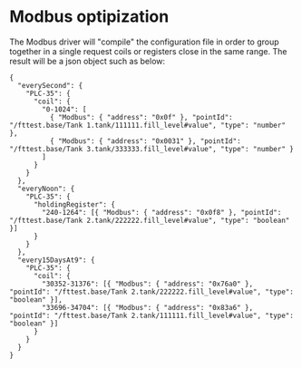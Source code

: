 
# Modbus optipization
The Modbus driver will "compile" the configuration file in order to group together in a single request coils or registers close in the same range. The result will be a json object such as below:
```
{
  "everySecond": {
    "PLC-35": {
      "coil": {
        "0-1024": [
          { "Modbus": { "address": "0x0f" }, "pointId": "/fttest.base/Tank 1.tank/111111.fill_level#value", "type": "number" },
          { "Modbus": { "address": "0x0031" }, "pointId": "/fttest.base/Tank 3.tank/333333.fill_level#value", "type": "number" }
        ]
      }
    }
  },
  "everyNoon": {
    "PLC-35": {
      "holdingRegister": {
        "240-1264": [{ "Modbus": { "address": "0x0f8" }, "pointId": "/fttest.base/Tank 2.tank/222222.fill_level#value", "type": "boolean" }]
      }
    }
  },
  "every15DaysAt9": {
    "PLC-35": {
      "coil": {
        "30352-31376": [{ "Modbus": { "address": "0x76a0" }, "pointId": "/fttest.base/Tank 2.tank/222222.fill_level#value", "type": "boolean" }],
        "33696-34704": [{ "Modbus": { "address": "0x83a6" }, "pointId": "/fttest.base/Tank 2.tank/111111.fill_level#value", "type": "boolean" }]
      }
    }
  }
}
```

